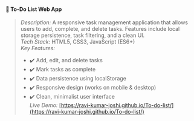 
#### 🌟 To-Do List Web App
> *Description:* A responsive task management application that allows users to add, complete, and delete tasks. Features include local storage persistence, task filtering, and a clean UI.  
> *Tech Stack:* HTML5, CSS3, JavaScript (ES6+)  
> *Key Features:*  
>   - ✔️ Add, edit, and delete tasks  
>   - ✔️ Mark tasks as complete  
>   - ✔️ Data persistence using localStorage  
>   - ✔️ Responsive design (works on mobile & desktop)  
>   - ✔️ Clean, minimalist user interface  
> *Live Demo:* [https://ravi-kumar-joshi.github.io/To-do-list/](https://ravi-kumar-joshi.github.io/To-do-list/)
